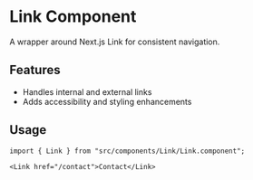 # Link Component

A wrapper around Next.js Link for consistent navigation.

## Features
- Handles internal and external links
- Adds accessibility and styling enhancements

## Usage
```tsx
import { Link } from "src/components/Link/Link.component";

<Link href="/contact">Contact</Link>
``` 